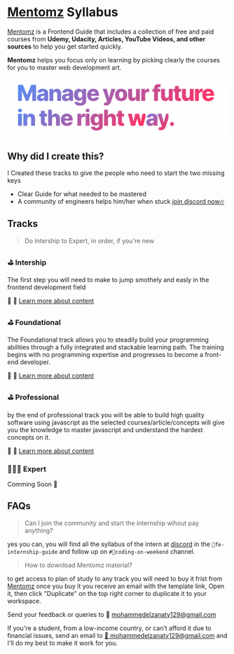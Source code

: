 # [Mentomz](https://www.mentomz.com/) Syllabus

[Mentomz](https://www.mentomz.com/) is a Frontend Guide that includes a collection of free and paid courses from **Udemy, Udacity, Articles, YouTube Videos, and other sources** to help you get started quickly.

**Mentomz** helps you focus only on learning by picking clearly the courses for you to master web development art.

![vision](./images/vision.png)

## Why did I create this?

I Created these tracks to give the people who need to start the two missing keys

- Clear Guide for what needed to be mastered
- A community of engineers helps him/her when stuck [join discord now🔥](https://bit.ly/mz-discord)

## Tracks

> Do Intership to Expert, in order, if you're new

### ⛳️  Intership

The first step you will need to make to jump smothely and easly in the frontend development field

🚀 🔗  [Learn more about content](./curriculum/intership.md)

### ⛳️  Foundational

The Foundational track allows you to steadily build your programming abilities through a fully integrated and stackable learning path. The training begins with no programming expertise and progresses to become a front-end developer.

🚀 🔗  [Learn more about content](./curriculum/foundational.md)

### ⛳️  Professional

by the end of professional track you will be able to build high quality software using javascript as the selected courses/article/concepts will give you the knowledge to master javascript and understand the hardest concepts on it.

🚀 🔗  [Learn more about content](./curriculum/professional.md)

### 🧑🏻‍💻  Expert

Comming Soon 📝

## FAQs

> Can I join the community and start the internship wihout pay anything?

yes you can, you will find all the syllabus of the intern at [discord](https://bit.ly/mz-discord) in the `📑fe-internship-guide` and follow up on `#🚀coding-on-weekend` channel.

> How to download Mentomz material?

to get access to plan of study to any track you will need to buy it frist from  [Mentomz](https://www.mentomz.com/#pricing) once you buy it you receive an email with the template link, Open it, then click "Duplicate" on the top right corner to duplicate it to your workspace.

Send your feedback or queries to 📧 mohammedelzanaty129@gmail.com

If you're a student, from a low-income country, or can’t afford it due to financial issues, send an email to [📧 mohammedelzanaty129@gmail.com](mailto:mohammedelzanaty129@gmail.com) and I'll do my best to make it work for you.
